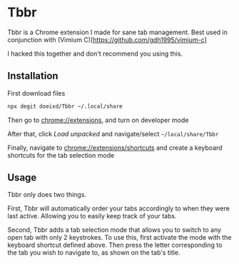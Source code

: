 # Tbbr
Tbbr is a Chrome extension I made for sane tab management. Best used in conjunction with (Vimium C)[https://github.com/gdh1995/vimium-c]

I hacked this together and don't recommend you using this.


## Installation

First download files
```sh
npx degit doeixd/Tbbr ~/.local/share
```

Then go to [chrome://extensions](chrome://extensions), and turn on developer mode

After that, click *Load unpacked* and navigate/select `~/local/share/Tbbr`

Finally, navigate to [chrome://extensions/shortcuts](chrome://extensions/shortcuts) and create a keyboard shortcuts for the tab selection mode


## Usage

Tbbr only does two things.

First, Tbbr will automatically order your tabs accordingly to when they were last active. Allowing you to easily keep track of your tabs.

Second, Tbbr adds a tab selection mode that allows you to switch to any open tab with only 2 keystrokes. To use this, first activate the mode with
the keyboard shortcut defined above. Then press the letter corresponding to the tab you wish to navigate to, as shown on the tab's title.






